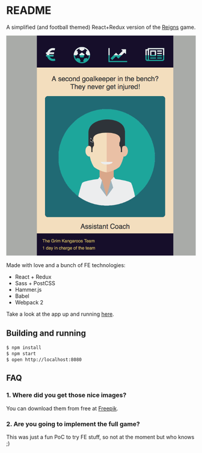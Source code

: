 # README #

A simplified (and football themed) React+Redux version of the [Reigns](http://www.devolverdigital.com/games/view/reigns)
game.

![Demo](demo.gif)

Made with love and a bunch of FE technologies:

- React + Redux
- Sass + PostCSS
- Hammer.js
- Babel
- Webpack 2

Take a look at the app up and running [here](http://fcmanager.surge.sh).

## Building and running ##

```
$ npm install
$ npm start
$ open http://localhost:8080
```

## FAQ ##

### 1. Where did you get those nice images? ###

You can download them from free at [Freepik](http://www.freepik.com/free-vector/people-avatars_761436.htm).

### 2. Are you going to implement the full game? ###

This was just a fun PoC to try FE stuff, so not at the moment but who knows ;)